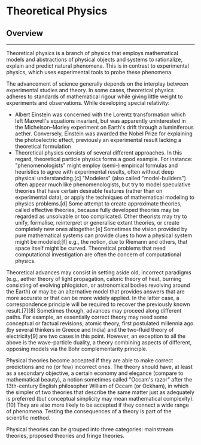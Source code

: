 # Theoretical Physics 
## Overview
---

Theoretical physics is a branch of physics that employs mathematical models and abstractions of physical objects and systems to rationalize, explain and predict natural phenomena. This is in contrast to experimental physics, which uses experimental tools to probe these phenomena. 

The advancement of science generally depends on the interplay between experimental studies and theory. In some cases, theoretical physics adheres to standards of mathematical rigour while giving little weight to experiments and observations.
While developing special relativity: 

- Albert Einstein was concerned with the Lorentz transformation which left Maxwell's equations invariant, but was apparently uninterested in the Michelson–Morley experiment on Earth's drift through a luminiferous aether. Conversely, Einstein was awarded the Nobel Prize for explaining the photoelectric effect, previously an experimental result lacking a theoretical formulation
- Theoretical physics consists of several different approaches. In this regard, theoretical particle physics forms a good example. For instance: "phenomenologists" might employ (semi-) empirical formulas and heuristics to agree with experimental results, often without deep physical understanding.[c] "Modelers" (also called "model-builders") often appear much like phenomenologists, but try to model speculative theories that have certain desirable features (rather than on experimental data), or apply the techniques of mathematical modeling to physics problems.[d] Some attempt to create approximate theories, called effective theories, because fully developed theories may be regarded as unsolvable or too complicated. Other theorists may try to unify, formalise, reinterpret or generalise extant theories, or create completely new ones altogether.[e] Sometimes the vision provided by pure mathematical systems can provide clues to how a physical system might be modeled;[f] e.g., the notion, due to Riemann and others, that space itself might be curved. Theoretical problems that need computational investigation are often the concern of computational physics. 

Theoretical advances may consist in setting aside old, incorrect paradigms (e.g., aether theory of light propagation, caloric theory of heat, burning consisting of evolving phlogiston, or astronomical bodies revolving around the Earth) or may be an alternative model that provides answers that are more accurate or that can be more widely applied. In the latter case, a correspondence principle will be required to recover the previously known result.[7][8] Sometimes though, advances may proceed along different paths. For example, an essentially correct theory may need some conceptual or factual revisions; atomic theory, first postulated millennia ago (by several thinkers in Greece and India) and the two-fluid theory of electricity[9] are two cases in this point. However, an exception to all the above is the wave–particle duality, a theory combining aspects of different, opposing models via the Bohr complementarity principle. 

Physical theories become accepted if they are able to make correct predictions and no (or few) incorrect ones. The theory should have, at least as a secondary objective, a certain economy and elegance (compare to mathematical beauty), a notion sometimes called "Occam's razor" after the 13th-century English philosopher William of Occam (or Ockham), in which the simpler of two theories that describe the same matter just as adequately is preferred (but conceptual simplicity may mean mathematical complexity).[10] They are also more likely to be accepted if they connect a wide range of phenomena. Testing the consequences of a theory is part of the scientific method.

Physical theories can be grouped into three categories: mainstream theories, proposed theories and fringe theories. 